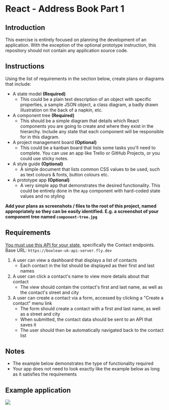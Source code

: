 # React - Address Book Part 1

## Introduction

This exercise is entirely focused on planning the development of an application. With the exception of the optional prototype instruction, this repository should not contain any application source code.

## Instructions

Using the list of requirements in the section below, create plans or diagrams that include:

- A state model **(Required)**
    - This could be a plain text description of an object with specific properties, a sample JSON object, a class diagram, a badly drawn illustration on the back of a napkin, etc.
- A component tree **(Required)**
    - This should be a simple diagram that details which React components you are going to create and where they exist in the hierarchy. Include any state that each component will be responsible for in this diagram.
- A project management board **(Optional)**
    - This could be a kanban board that lists some tasks you'll need to complete. You can use an app like Trello or GitHub Projects, or you could use sticky notes.
- A style guide **(Optional)**
    - A simple document that lists common CSS values to be used, such as text colours & fonts, button colours etc.
- A prototype app **(Optional)**
    - A very simple app that demonstrates the desired functionality. This could be entirely done in the `App` component with hard-coded state values and no styling

**Add your plans as screenshots / files to the root of this project, named appropriately so they can be easily identified. E.g. a screenshot of your component tree named `component-tree.jpg`**

## Requirements

[You must use this API for your state](https://boolean-uk-api-server.fly.dev/api-docs/), specifically the Contact endpoints. Base URL: `https://boolean-uk-api-server.fly.dev`

1. A user can view a dashboard that displays a list of contacts
    - Each contact in the list should be displayed as their first and last names
2. A user can click a contact's name to view more details about that contact
    - The view should contain the contact's first and last name, as well as the contact's street and city
3. A user can create a contact via a form, accessed by clicking a "Create a contact" menu link
    - The form should create a contact with a first and last name, as well as a street and city
    - When submitted, the contact data should be sent to an API that saves it
    - The user should then be automatically navigated back to the contact list

## Notes

- The example below demonstrates the type of functionality required
- Your app does not need to look exactly like the example below as long as it satisfies the requirements

## Example application
![](./_assets/address-book.gif)